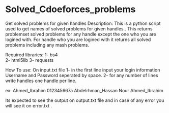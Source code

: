 # Solved_Cdoeforces_problems
 Get solved problems for given handles
Description:
This is a python script used to get names of solved problems for given handles..
This returns problemset solved problems for any handle except the one who you are logined with.
For handle who you are logined with it returns all solved problems including any mash problems.

Required libraries:
1- bs4<br>
2- html5lib
3- requests

How To use:
On input.txt file
1- in the first line input your login information Username and Password seperated by space.
2- for any number of lines write handles one handle per line. 

ex:
Ahmed_Ibrahim 012345667a
Abdelrhman_Hassan
Nour
Ahmed_Ibrahim

Its expected to see the output on output.txt file and in case of any error you will see it on error.txt .
 
 
